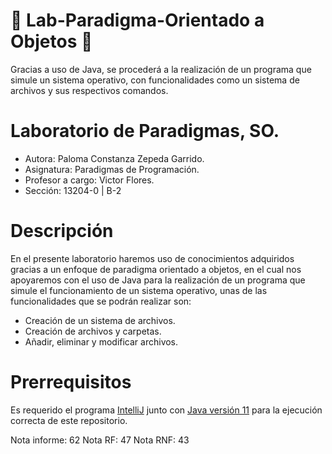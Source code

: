 # 🦉 Lab-Paradigma-Orientado a Objetos 🦉
Gracias a uso de Java, se procederá a la realización de un programa que simule un sistema operativo, con funcionalidades como un sistema de archivos y sus respectivos comandos.

# Laboratorio de Paradigmas, SO.
* Autora: Paloma Constanza Zepeda Garrido.
* Asignatura: Paradigmas de Programación.
* Profesor a cargo: Victor Flores.
* Sección: 13204-0 | B-2

# Descripción

En el presente laboratorio haremos uso de conocimientos adquiridos gracias a un enfoque de paradigma orientado a objetos, en el cual nos apoyaremos con el uso de Java para la realización de un programa que simule el funcionamiento de un sistema operativo, unas de las funcionalidades que se podrán realizar son:
* Creación de un sistema de archivos.
* Creación de archivos y carpetas.
* Añadir, eliminar y modificar archivos.


# Prerrequisitos

Es requerido el programa [IntelliJ](https://www.jetbrains.com/es-es/idea/download/) junto con [Java versión 11](https://adoptium.net/es/) para la ejecución correcta de este repositorio.

Nota informe: 62
Nota RF: 47
Nota RNF: 43
